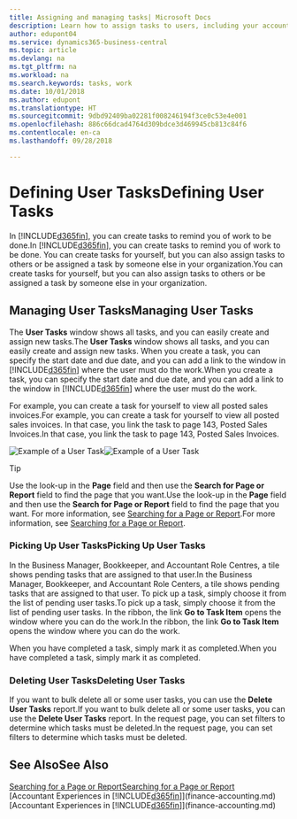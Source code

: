 ```yaml
---
title: Assigning and managing tasks| Microsoft Docs
description: Learn how to assign tasks to users, including your accountant, in Business Central
author: edupont04
ms.service: dynamics365-business-central
ms.topic: article
ms.devlang: na
ms.tgt_pltfrm: na
ms.workload: na
ms.search.keywords: tasks, work
ms.date: 10/01/2018
ms.author: edupont
ms.translationtype: HT
ms.sourcegitcommit: 9dbd92409ba02281f008246194f3ce0c53e4e001
ms.openlocfilehash: 886c66dcad4764d309bdce3d469945cb813c84f6
ms.contentlocale: en-ca
ms.lasthandoff: 09/28/2018

---
```

# <a name="defining-user-tasks"></a><span data-ttu-id="041ee-103">Defining User Tasks</span><span class="sxs-lookup"><span data-stu-id="041ee-103">Defining User Tasks</span></span>
<span data-ttu-id="041ee-104">In [!INCLUDE[d365fin](includes/d365fin_md.md)], you can create tasks to remind you of work to be done.</span><span class="sxs-lookup"><span data-stu-id="041ee-104">In [!INCLUDE[d365fin](includes/d365fin_md.md)], you can create tasks to remind you of work to be done.</span></span> <span data-ttu-id="041ee-105">You can create tasks for yourself, but you can also assign tasks to others or be assigned a task by someone else in your organization.</span><span class="sxs-lookup"><span data-stu-id="041ee-105">You can create tasks for yourself, but you can also assign tasks to others or be assigned a task by someone else in your organization.</span></span>  

## <a name="managing-user-tasks"></a><span data-ttu-id="041ee-106">Managing User Tasks</span><span class="sxs-lookup"><span data-stu-id="041ee-106">Managing User Tasks</span></span>
<span data-ttu-id="041ee-107">The **User Tasks** window shows all tasks, and you can easily create and assign new tasks.</span><span class="sxs-lookup"><span data-stu-id="041ee-107">The **User Tasks** window shows all tasks, and you can easily create and assign new tasks.</span></span> <span data-ttu-id="041ee-108">When you create a task, you can specify the start date and due date, and you can add a link to the window in [!INCLUDE[d365fin](includes/d365fin_md.md)] where the user must do the work.</span><span class="sxs-lookup"><span data-stu-id="041ee-108">When you create a task, you can specify the start date and due date, and you can add a link to the window in [!INCLUDE[d365fin](includes/d365fin_md.md)] where the user must do the work.</span></span>  

<span data-ttu-id="041ee-109">For example, you can create a task for yourself to view all posted sales invoices.</span><span class="sxs-lookup"><span data-stu-id="041ee-109">For example, you can create a task for yourself to view all posted sales invoices.</span></span> <span data-ttu-id="041ee-110">In that case, you link the task to page 143, Posted Sales Invoices.</span><span class="sxs-lookup"><span data-stu-id="041ee-110">In that case, you link the task to page 143, Posted Sales Invoices.</span></span>  

<span data-ttu-id="041ee-111">![Example of a User Task](media/across-user-tasks/sample-user-task.png "Example of a user task")</span><span class="sxs-lookup"><span data-stu-id="041ee-111">![Example of a User Task](media/across-user-tasks/sample-user-task.png "Example of a user task")</span></span>

> [!TIP]  
>  <span data-ttu-id="041ee-112">Use the look-up in the **Page** field and then use the **Search for Page or Report** field to find the page that you want.</span><span class="sxs-lookup"><span data-stu-id="041ee-112">Use the look-up in the **Page** field and then use the **Search for Page or Report** field to find the page that you want.</span></span> <span data-ttu-id="041ee-113">For more information, see [Searching for a Page or Report](ui-search.md).</span><span class="sxs-lookup"><span data-stu-id="041ee-113">For more information, see [Searching for a Page or Report](ui-search.md).</span></span>  

### <a name="picking-up-user-tasks"></a><span data-ttu-id="041ee-114">Picking Up User Tasks</span><span class="sxs-lookup"><span data-stu-id="041ee-114">Picking Up User Tasks</span></span>
<span data-ttu-id="041ee-115">In the Business Manager, Bookkeeper, and Accountant Role Centres, a tile shows pending tasks that are assigned to that user.</span><span class="sxs-lookup"><span data-stu-id="041ee-115">In the Business Manager, Bookkeeper, and Accountant Role Centers, a tile shows pending tasks that are assigned to that user.</span></span> <span data-ttu-id="041ee-116">To pick up a task, simply choose it from the list of pending user tasks.</span><span class="sxs-lookup"><span data-stu-id="041ee-116">To pick up a task, simply choose it from the list of pending user tasks.</span></span> <span data-ttu-id="041ee-117">In the ribbon, the link **Go to Task Item** opens the window where you can do the work.</span><span class="sxs-lookup"><span data-stu-id="041ee-117">In the ribbon, the link **Go to Task Item** opens the window where you can do the work.</span></span>  

<span data-ttu-id="041ee-118">When you have completed a task, simply mark it as completed.</span><span class="sxs-lookup"><span data-stu-id="041ee-118">When you have completed a task, simply mark it as completed.</span></span>  

### <a name="deleting-user-tasks"></a><span data-ttu-id="041ee-119">Deleting User Tasks</span><span class="sxs-lookup"><span data-stu-id="041ee-119">Deleting User Tasks</span></span>
<span data-ttu-id="041ee-120">If you want to bulk delete all or some user tasks, you can use the **Delete User Tasks** report.</span><span class="sxs-lookup"><span data-stu-id="041ee-120">If you want to bulk delete all or some user tasks, you can use the **Delete User Tasks** report.</span></span> <span data-ttu-id="041ee-121">In the request page, you can set filters to determine which tasks must be deleted.</span><span class="sxs-lookup"><span data-stu-id="041ee-121">In the request page, you can set filters to determine which tasks must be deleted.</span></span>  

## <a name="see-also"></a><span data-ttu-id="041ee-122">See Also</span><span class="sxs-lookup"><span data-stu-id="041ee-122">See Also</span></span>
[<span data-ttu-id="041ee-123">Searching for a Page or Report</span><span class="sxs-lookup"><span data-stu-id="041ee-123">Searching for a Page or Report</span></span>](ui-search.md)  
<span data-ttu-id="041ee-124">[Accountant Experiences in [!INCLUDE[d365fin](includes/d365fin_md.md)]](finance-accounting.md)</span><span class="sxs-lookup"><span data-stu-id="041ee-124">[Accountant Experiences in [!INCLUDE[d365fin](includes/d365fin_md.md)]](finance-accounting.md)</span></span>  


